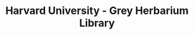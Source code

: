 ---
layout: repo
title: "Harvard University - Grey Herbarium Library"
id: 18155
permalink: repos/18155/
---